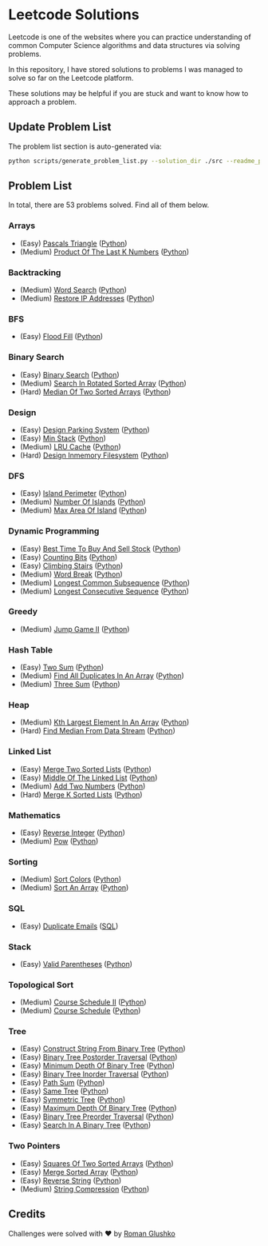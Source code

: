 # Leetcode Solutions

Leetcode is one of the websites where you can practice understanding of 
common Computer Science algorithms and data structures via solving problems.

In this repository, I have stored solutions to problems I was managed to solve so far on the Leetcode platform.

These solutions may be helpful if you are stuck and want to know how to approach a problem.

## Update Problem List

The problem list section is auto-generated via:

```bash
python scripts/generate_problem_list.py --solution_dir ./src --readme_path ./readme.md
```

## Problem List 

In total, there are 53 problems solved. Find all of them below.

 ### Arrays 

- (Easy) [Pascals Triangle](https://leetcode.com/problems/pascals-triangle/) ([Python](https://github.com/roma-glushko/leetcode-solutions/tree/master/src/arrays/pascals_triangle/pascals_triangle.py)) 
- (Medium) [Product Of The Last K Numbers](https://leetcode.com/problems/product-of-the-last-k-numbers/) ([Python](https://github.com/roma-glushko/leetcode-solutions/tree/master/src/arrays/product_of_the_last_k_numbers/product_of_the_last_k_numbers.py)) 

 ### Backtracking 

- (Medium) [Word Search](https://leetcode.com/problems/word-search/) ([Python](https://github.com/roma-glushko/leetcode-solutions/tree/master/src/backtracking/word_search/word_search.py)) 
- (Medium) [Restore IP Addresses](https://leetcode.com/problems/restore-ip-addresses/) ([Python](https://github.com/roma-glushko/leetcode-solutions/tree/master/src/backtracking/restore_ip_addresses/restore_ip_addresses.py)) 

 ### BFS 

- (Easy) [Flood Fill](https://leetcode.com/problems/flood-fill/) ([Python](https://github.com/roma-glushko/leetcode-solutions/tree/master/src/bfs/flood_fill/flood_fill.py)) 

 ### Binary Search 

- (Easy) [Binary Search](https://leetcode.com/problems/binary-search/) ([Python](https://github.com/roma-glushko/leetcode-solutions/tree/master/src/binary_search/binary_search/binary_search.py)) 
- (Medium) [Search In Rotated Sorted Array](https://leetcode.com/problems/search-in-rotated-sorted-array/) ([Python](https://github.com/roma-glushko/leetcode-solutions/tree/master/src/binary_search/search_in_rotated_sorted_array/search_in_rotated_sorted_array.py)) 
- (Hard) [Median Of Two Sorted Arrays](https://leetcode.com/problems/median-of-two-sorted-arrays/) ([Python](https://github.com/roma-glushko/leetcode-solutions/tree/master/src/binary_search/median_of_two_sorted_arrays/median_of_two_sorted_arrays.py)) 

 ### Design 

- (Easy) [Design Parking System](https://leetcode.com/problems/design-parking-system/) ([Python](https://github.com/roma-glushko/leetcode-solutions/tree/master/src/design/design_parking_system/design_parking_system.py)) 
- (Easy) [Min Stack](https://leetcode.com/problems/min-stack/) ([Python](https://github.com/roma-glushko/leetcode-solutions/tree/master/src/design/min_stack/min_stack.py)) 
- (Medium) [LRU Cache](https://leetcode.com/problems/lru-cache/) ([Python](https://github.com/roma-glushko/leetcode-solutions/tree/master/src/design/lru_cache/lru_cache.py)) 
- (Hard) [Design Inmemory Filesystem](https://leetcode.com/problems/design-in-memory-file-system/) ([Python](https://github.com/roma-glushko/leetcode-solutions/tree/master/src/design/design_inmemory_filesystem/design_inmemory_filesystem.py)) 

 ### DFS 

- (Easy) [Island Perimeter](https://leetcode.com/problems/island-perimeter/) ([Python](https://github.com/roma-glushko/leetcode-solutions/tree/master/src/dfs/island_perimeter/island_perimeter.py)) 
- (Medium) [Number Of Islands](https://leetcode.com/problems/number-of-islands/) ([Python](https://github.com/roma-glushko/leetcode-solutions/tree/master/src/dfs/number_of_islands/number_of_islands.py)) 
- (Medium) [Max Area Of Island](https://leetcode.com/problems/max-area-of-island/) ([Python](https://github.com/roma-glushko/leetcode-solutions/tree/master/src/dfs/max_area_of_island/max_area_of_island.py)) 

 ### Dynamic Programming 

- (Easy) [Best Time To Buy And Sell Stock](https://leetcode.com/problems/best-time-to-buy-and-sell-stock/) ([Python](https://github.com/roma-glushko/leetcode-solutions/tree/master/src/dynamic_programming/best_time_to_buy_and_sell_stock/best_time_to_buy_and_sell_stock.py)) 
- (Easy) [Counting Bits](https://leetcode.com/problems/counting-bits/) ([Python](https://github.com/roma-glushko/leetcode-solutions/tree/master/src/dynamic_programming/counting_bits/counting_bits.py)) 
- (Easy) [Climbing Stairs](https://leetcode.com/problems/climbing-stairs/) ([Python](https://github.com/roma-glushko/leetcode-solutions/tree/master/src/dynamic_programming/climbing_stairs/climbing_stairs.py)) 
- (Medium) [Word Break](https://leetcode.com/problems/word-break/) ([Python](https://github.com/roma-glushko/leetcode-solutions/tree/master/src/dynamic_programming/word_break/word_break.py)) 
- (Medium) [Longest Common Subsequence](https://leetcode.com/problems/longest-common-subsequence/) ([Python](https://github.com/roma-glushko/leetcode-solutions/tree/master/src/dynamic_programming/longest_common_subsequence/longest_common_subsequence.py)) 
- (Medium) [Longest Consecutive Sequence](https://leetcode.com/problems/longest-consecutive-sequence/) ([Python](https://github.com/roma-glushko/leetcode-solutions/tree/master/src/dynamic_programming/longest_consecutive_sequence/longest_consecutive_sequence.py)) 

 ### Greedy 

- (Medium) [Jump Game II](https://leetcode.com/problems/jump-game-ii/) ([Python](https://github.com/roma-glushko/leetcode-solutions/tree/master/src/greedy/jump_game_ii/jump_game_ii.py)) 

 ### Hash Table 

- (Easy) [Two Sum](https://leetcode.com/problems/two-sum/) ([Python](https://github.com/roma-glushko/leetcode-solutions/tree/master/src/hash_table/two_sum/two_sum.py)) 
- (Medium) [Find All Duplicates In An Array](https://leetcode.com/problems/find-all-duplicates-in-an-array/) ([Python](https://github.com/roma-glushko/leetcode-solutions/tree/master/src/hash_table/find_all_duplicates_in_an_array/find_all_duplicates_in_an_array.py)) 
- (Medium) [Three Sum](https://leetcode.com/problems/3sum/) ([Python](https://github.com/roma-glushko/leetcode-solutions/tree/master/src/hash_table/three_sum/three_sum.py)) 

 ### Heap 

- (Medium) [Kth Largest Element In An Array](https://leetcode.com/problems/kth-largest-element-in-an-array/) ([Python](https://github.com/roma-glushko/leetcode-solutions/tree/master/src/heap/kth_largest_element_in_an_array/kth_largest_element_in_an_array.py)) 
- (Hard) [Find Median From Data Stream](https://leetcode.com/problems/find-median-from-data-stream/) ([Python](https://github.com/roma-glushko/leetcode-solutions/tree/master/src/heap/find_median_from_data_stream/find_median_from_data_stream.py)) 

 ### Linked List 

- (Easy) [Merge Two Sorted Lists](https://leetcode.com/problems/merge-two-sorted-lists/) ([Python](https://github.com/roma-glushko/leetcode-solutions/tree/master/src/linked_list/merge_two_sorted_lists/merge_two_sorted_lists.py)) 
- (Easy) [Middle Of The Linked List](https://leetcode.com/problems/middle-of-the-linked-list/) ([Python](https://github.com/roma-glushko/leetcode-solutions/tree/master/src/linked_list/middle_of_the_linked_list/middle_of_the_linked_list.py)) 
- (Medium) [Add Two Numbers](https://leetcode.com/problems/add-two-numbers/) ([Python](https://github.com/roma-glushko/leetcode-solutions/tree/master/src/linked_list/add_two_numbers/add_two_numbers.py)) 
- (Hard) [Merge K Sorted Lists](https://leetcode.com/problems/merge-k-sorted-lists/) ([Python](https://github.com/roma-glushko/leetcode-solutions/tree/master/src/linked_list/merge_k_sorted_lists/merge_k_sorted_lists.py)) 

 ### Mathematics 

- (Easy) [Reverse Integer](https://leetcode.com/problems/reverse-integer/) ([Python](https://github.com/roma-glushko/leetcode-solutions/tree/master/src/mathematics/reverse_integer/reverse_integer.py)) 
- (Medium) [Pow](https://leetcode.com/problems/powx-n/) ([Python](https://github.com/roma-glushko/leetcode-solutions/tree/master/src/mathematics/pow/pow.py)) 

 ### Sorting 

- (Medium) [Sort Colors](https://leetcode.com/problems/sort-colors/) ([Python](https://github.com/roma-glushko/leetcode-solutions/tree/master/src/sorting/sort_colors/sort_colors.py)) 
- (Medium) [Sort An Array](https://leetcode.com/problems/sort-an-array/) ([Python](https://github.com/roma-glushko/leetcode-solutions/tree/master/src/sorting/sort_an_array/sort_an_array.py)) 

 ### SQL 

- (Easy) [Duplicate Emails](https://leetcode.com/problems/duplicate-emails/) ([SQL](https://github.com/roma-glushko/leetcode-solutions/tree/master/src/sql/duplicate_emails/duplicate_emails.sql)) 

 ### Stack 

- (Easy) [Valid Parentheses](https://leetcode.com/problems/valid-parentheses/) ([Python](https://github.com/roma-glushko/leetcode-solutions/tree/master/src/stack/valid_parentheses/valid_parentheses.py)) 

 ### Topological Sort 

- (Medium) [Course Schedule II](https://leetcode.com/problems/course-schedule-ii/) ([Python](https://github.com/roma-glushko/leetcode-solutions/tree/master/src/topological_sort/course_schedule_ii/course_schedule_ii.py)) 
- (Medium) [Course Schedule](https://leetcode.com/problems/course-schedule/) ([Python](https://github.com/roma-glushko/leetcode-solutions/tree/master/src/topological_sort/course_schedule/course_schedule.py)) 

 ### Tree 

- (Easy) [Construct String From Binary Tree](https://leetcode.com/problems/construct-string-from-binary-tree/) ([Python](https://github.com/roma-glushko/leetcode-solutions/tree/master/src/tree/construct_string_from_binary_tree/construct_string_from_binary_tree.py)) 
- (Easy) [Binary Tree Postorder Traversal](https://leetcode.com/problems/binary-tree-postorder-traversal/) ([Python](https://github.com/roma-glushko/leetcode-solutions/tree/master/src/tree/binary_tree_postorder_traversal/binary_tree_postorder_traversal.py)) 
- (Easy) [Minimum Depth Of Binary Tree](https://leetcode.com/problems/minimum-depth-of-binary-tree/) ([Python](https://github.com/roma-glushko/leetcode-solutions/tree/master/src/tree/minimum_depth_of_binary_tree/minimum_depth_of_binary_tree.py)) 
- (Easy) [Binary Tree Inorder Traversal](https://leetcode.com/problems/binary-tree-inorder-traversal/) ([Python](https://github.com/roma-glushko/leetcode-solutions/tree/master/src/tree/binary_tree_inorder_traversal/binary_tree_inorder_traversal.py)) 
- (Easy) [Path Sum](https://leetcode.com/problems/path-sum/) ([Python](https://github.com/roma-glushko/leetcode-solutions/tree/master/src/tree/path_sum/path_sum.py)) 
- (Easy) [Same Tree](https://leetcode.com/problems/same-tree/) ([Python](https://github.com/roma-glushko/leetcode-solutions/tree/master/src/tree/same_tree/same_tree.py)) 
- (Easy) [Symmetric Tree](https://leetcode.com/problems/symmetric-tree/) ([Python](https://github.com/roma-glushko/leetcode-solutions/tree/master/src/tree/symmetric_tree/symmetric_tree.py)) 
- (Easy) [Maximum Depth Of Binary Tree](https://leetcode.com/problems/maximum-depth-of-binary-tree/) ([Python](https://github.com/roma-glushko/leetcode-solutions/tree/master/src/tree/maximum_depth_of_binary_tree/maximum_depth_of_binary_tree.py)) 
- (Easy) [Binary Tree Preorder Traversal](https://leetcode.com/problems/binary-tree-preorder-traversal/) ([Python](https://github.com/roma-glushko/leetcode-solutions/tree/master/src/tree/binary_tree_preorder_traversal/binary_tree_preorder_traversal.py)) 
- (Easy) [Search In A Binary Tree](https://leetcode.com/problems/search-in-a-binary-search-tree/) ([Python](https://github.com/roma-glushko/leetcode-solutions/tree/master/src/tree/search_in_a_binary_tree/search_in_a_binary_tree.py)) 

 ### Two Pointers 

- (Easy) [Squares Of Two Sorted Arrays](https://leetcode.com/problems/squares-of-a-sorted-array/) ([Python](https://github.com/roma-glushko/leetcode-solutions/tree/master/src/two_pointers/squares_of_two_sorted_arrays/squares_of_two_sorted_arrays.py)) 
- (Easy) [Merge Sorted Array](https://leetcode.com/problems/merge-sorted-array/) ([Python](https://github.com/roma-glushko/leetcode-solutions/tree/master/src/two_pointers/merge_sorted_array/merge_sorted_array.py)) 
- (Easy) [Reverse String](https://leetcode.com/problems/reverse-string/) ([Python](https://github.com/roma-glushko/leetcode-solutions/tree/master/src/two_pointers/reverse_string/reverse_string.py)) 
- (Medium) [String Compression](https://leetcode.com/problems/string-compression/) ([Python](https://github.com/roma-glushko/leetcode-solutions/tree/master/src/two_pointers/string_compression/string_compression.py)) 

## Credits 

Challenges were solved with ❤️ by [Roman Glushko](https://www.romaglushko.com/)